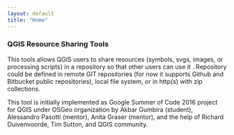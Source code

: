 ```yaml
---
layout: default
title: "Home"
---
```


### QGIS Resource Sharing Tools
This tools allows QGIS users to share resources (symbols, svgs, 
images, or processing scripts) in a repository so that other users can use it
. Repository could be defined in remote GIT repositories (for now it supports 
Github and Bitbucket public repositories), local file system, or in http(s) 
with zip collections. 

This tool is initially implemented as Google Summer of Code 2016 project for 
QGIS under OSGeo organization by Akbar Gumbira (student), Alessandro Pasotti 
(mentor), Anita Graser (mentor), and the help of Richard Duivenvoorde, 
Tim Sutton, and QGIS community.
    
